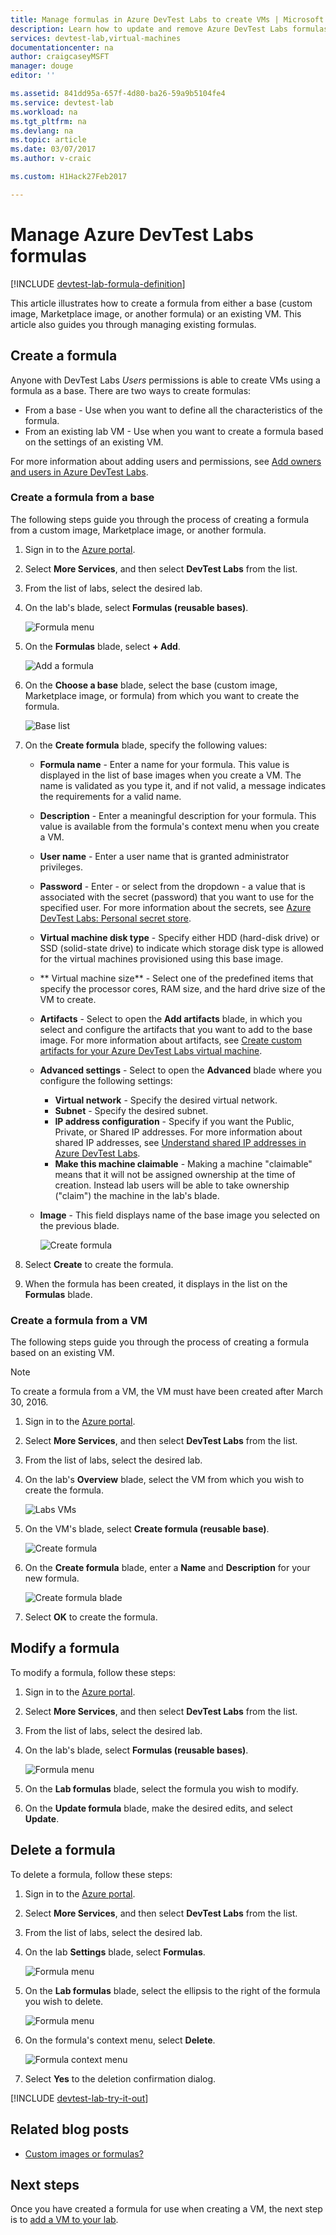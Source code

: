 ```yaml
---
title: Manage formulas in Azure DevTest Labs to create VMs | Microsoft Docs
description: Learn how to update and remove Azure DevTest Labs formulas
services: devtest-lab,virtual-machines
documentationcenter: na
author: craigcaseyMSFT
manager: douge
editor: ''

ms.assetid: 841dd95a-657f-4d80-ba26-59a9b5104fe4
ms.service: devtest-lab
ms.workload: na
ms.tgt_pltfrm: na
ms.devlang: na
ms.topic: article
ms.date: 03/07/2017
ms.author: v-craic

ms.custom: H1Hack27Feb2017

---
```

# Manage Azure DevTest Labs formulas

[!INCLUDE [devtest-lab-formula-definition](../../includes/devtest-lab-formula-definition.md)]

This article illustrates how to create a formula from either a base (custom image, Marketplace image, or another formula) or an existing VM. This article also guides you through managing existing formulas.

## Create a formula
Anyone with DevTest Labs *Users* permissions is able to create VMs using a formula as a base. 
There are two ways to create formulas: 

* From a base - Use when you want to define all the characteristics of the formula.
* From an existing lab VM - Use when you want to create a formula based on the settings of an existing VM.

For more information about adding users and permissions, see [Add owners and users in Azure DevTest Labs](./devtest-lab-add-devtest-user.md).

### Create a formula from a base
The following steps guide you through the process of creating a formula from a custom image, Marketplace image, or another formula.

1. Sign in to the [Azure portal](http://go.microsoft.com/fwlink/p/?LinkID=525040).

2. Select **More Services**, and then select **DevTest Labs** from the list.

3. From the list of labs, select the desired lab.  

4. On the lab's blade, select **Formulas (reusable bases)**.
   
    ![Formula menu](./media/devtest-lab-create-formulas/lab-settings-formulas.png)

5. On the **Formulas** blade, select **+ Add**.
   
    ![Add a formula](./media/devtest-lab-create-formulas/add-formula.png)

6. On the **Choose a base** blade, select the base (custom image, Marketplace image, or formula) from which you want to create the formula.
   
    ![Base list](./media/devtest-lab-create-formulas/base-list.png)

7. On the **Create formula** blade, specify the following values:
   
    * **Formula name** - Enter a name for your formula. This value is displayed in the list of base images when you create a VM. The name is validated as you type it, and if not valid, a message indicates the requirements for a valid name.
    * **Description** - Enter a meaningful description for your formula. This value is available from the formula's context menu when you create a VM.
    * **User name** - Enter a user name that is granted administrator privileges.
    * **Password** - Enter - or select from the dropdown - a value that is associated with the secret (password) that you want to use for the specified user. For more information about the secrets, see [Azure DevTest Labs: Personal secret store](https://azure.microsoft.com/updates/azure-devtest-labs-keep-your-secrets-safe-and-easy-to-use-with-the-new-personal-secret-store/).
    * **Virtual machine disk type** - Specify either HDD (hard-disk drive) or SSD (solid-state drive) to indicate which storage disk type is allowed for the virtual machines provisioned using this base image.
    * ** Virtual machine size** - Select one of the predefined items that specify the processor cores, RAM size, and the hard drive size of the VM to create. 
    * **Artifacts** - Select to open the **Add artifacts** blade, in which you select and configure the artifacts that you want to add to the base image. For more information about artifacts, see [Create custom artifacts for your Azure DevTest Labs virtual machine](devtest-lab-artifact-author.md).
    * **Advanced settings** - Select to open the **Advanced** blade where you configure the following settings:
        * **Virtual network** - Specify the desired virtual network.
        * **Subnet** - Specify the desired subnet.    
        * **IP address configuration** - Specify if you want the Public, Private, or Shared IP addresses. For more information about shared IP addresses, see [Understand shared IP addresses in Azure DevTest Labs](./devtest-lab-shared-ip.md).
        * **Make this machine claimable** - Making a machine "claimable" means that it will not be assigned ownership at the time of creation. Instead lab users will be able to take ownership ("claim") the machine in the lab's blade.     
    * **Image** - This field displays name of the base image you selected on the previous blade. 
     
       ![Create formula](./media/devtest-lab-create-formulas/create-formula.png)

8. Select **Create** to create the formula.

9. When the formula has been created, it displays in the list on the **Formulas** blade.

### Create a formula from a VM
The following steps guide you through the process of creating a formula based on an existing VM. 

> [!NOTE]
> To create a formula from a VM, the VM must have been created after March 30, 2016. 
> 
> 

1. Sign in to the [Azure portal](http://go.microsoft.com/fwlink/p/?LinkID=525040).
2. Select **More Services**, and then select **DevTest Labs** from the list.
3. From the list of labs, select the desired lab.  
4. On the lab's **Overview** blade, select the VM from which you wish to create the formula.
   
    ![Labs VMs](./media/devtest-lab-create-formulas/my-vms.png)
5. On the VM's blade, select **Create formula (reusable base)**.
   
    ![Create formula](./media/devtest-lab-create-formulas/create-formula-menu.png)
6. On the **Create formula** blade, enter a **Name** and **Description** for your new formula.
   
    ![Create formula blade](./media/devtest-lab-create-formulas/create-formula-blade.png)
7. Select **OK** to create the formula.

## Modify a formula
To modify a formula, follow these steps:

1. Sign in to the [Azure portal](http://go.microsoft.com/fwlink/p/?LinkID=525040).
2. Select **More Services**, and then select **DevTest Labs** from the list.
3. From the list of labs, select the desired lab.  
4. On the lab's blade, select **Formulas (reusable bases)**.
   
    ![Formula menu](./media/devtest-lab-manage-formulas/lab-settings-formulas.png)
5. On the **Lab formulas** blade, select the formula you wish to modify.
6. On the **Update formula** blade, make the desired edits, and select **Update**.

## Delete a formula
To delete a formula, follow these steps:

1. Sign in to the [Azure portal](http://go.microsoft.com/fwlink/p/?LinkID=525040).
2. Select **More Services**, and then select **DevTest Labs** from the list.
3. From the list of labs, select the desired lab.  
4. On the lab **Settings** blade, select **Formulas**.
   
    ![Formula menu](./media/devtest-lab-manage-formulas/lab-settings-formulas.png)
5. On the **Lab formulas** blade, select the ellipsis to the right of the formula you wish to delete.
   
    ![Formula menu](./media/devtest-lab-manage-formulas/lab-formulas-blade.png)
6. On the formula's context menu, select **Delete**.
   
    ![Formula context menu](./media/devtest-lab-manage-formulas/formula-delete-context-menu.png)
7. Select **Yes** to the deletion confirmation dialog.

[!INCLUDE [devtest-lab-try-it-out](../../includes/devtest-lab-try-it-out.md)]

## Related blog posts
* [Custom images or formulas?](https://blogs.msdn.microsoft.com/devtestlab/2016/04/06/custom-images-or-formulas/)

## Next steps
Once you have created a formula for use when creating a VM, the next step is to [add a VM to your lab](devtest-lab-add-vm.md).

